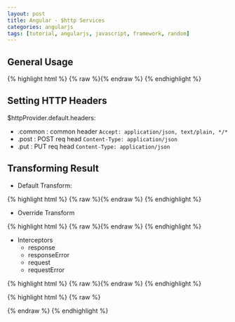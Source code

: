 ```yaml
---
layout: post
title: Angular - $http Services
categories: angularjs
tags: [tutorial, angularjs, javascript, framework, random]
---
```


## General Usage ##

{% highlight html %}
{% raw %}<script>
$http({
	method: 'GET',
	url: '/products'
}).then(function successCallback(response){
	$scope.result = response;
	// success return result data
}, function errorCallback(response){
	$scope.result = {};
	// error return empty array
}
});
// response object :
// data: {string|object} : response body
// status: {number} : http status code
// headers: {function([headerName])} : header getter function
// config: {object} : config object to generate req
// statusText: {string} : http status text

// shortcut
$http.get('/apiurl', config).then(successCallback, errorCallback);
$http.post('/apiurl', data, config).then(successCallback, errorCallback);
// another .method(): head put delete jsonp patch
</script>{% endraw %}
{% endhighlight %}


## Setting HTTP Headers ##

$httpProvider.default.headers:
- .common	: common header `Accept: application/json, text/plain, */*`
- .post 	: POST req head `Content-Type: application/json`
- .put 		: PUT req head  `Content-Type: application/json`

## Transforming Result ##

- Default Transform:

{% highlight html %}
{% raw %}<script>
$httpProvider.defaults.transformRequest;
$httpProvider.defaults.transformResponse;
function(data, headersGetter, status);
</script>{% endraw %}
{% endhighlight %}

- Override Transform

{% highlight html %}
{% raw %}<script>
function appendTrans(defs, transf){
	// check result is array?
	defs = angular.isArray(defs)? defs : [defs];
	// append new defs values
	return defs.concat(transf);
}
$http({
	url: '/target',
	method: 'GET',
	transformResponse: appendTrans($http.defaults.transformResponse,
		function(value){ return doTransform(value); })
});
</script>{% endraw %}
{% endhighlight %}

- Interceptors
  - response
  - responseError
  - request
  - requestError


{% highlight html %}
{% raw %}<script>
$provide.factory('myHttpInterceptor',
	function($q, dep1, dep2){
		return {
			'request': function(config){
				return config;
			},

			'requestError': function(rejection){
				if(canRevocer(rejection)){
					return responseOrNewPromise;
				}
				return $q.reject(rejection);
			},

			'response': function(response){
				return response;
			},

			'responseError': function(){
				if(canRevocer(rejection)){
					return responseOrNewPromise;
				}
				return $q.reject(rejection);
			}
		}
	});
$httpProvider.interceptors.push('myHttpInterceptor');
$httpProvider.interceptors.push(function($q, dep1, dep2){
	return {
		'request': function(config){

		},
		'response': function(response){

		}
	};
});
</script>{% endraw %}
{% endhighlight %}


{% highlight html %}
{% raw %}

{% endraw %}
{% endhighlight %}